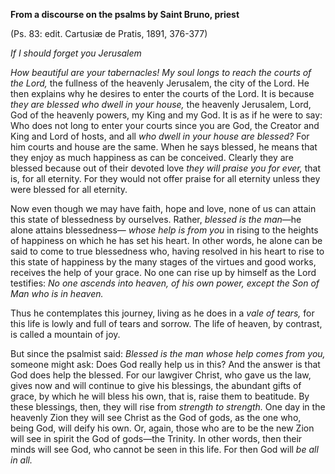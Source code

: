 

**From a discourse on the psalms by Saint Bruno, priest**

(Ps. 83: edit. Cartusiæ de Pratis, 1891, 376-377)

_If I should forget you Jerusalem_

_How beautiful are your tabernacles! My soul longs to reach the courts of the Lord,_ the fullness of the heavenly Jerusalem, the city of the Lord. He then explains why he desires to enter the courts of the Lord. It is because _they are blessed who dwell in your house,_ the heavenly Jerusalem, Lord, God of the heavenly powers, my King and my God. It is as if he were to say: Who does not long to enter your courts since you are God, the Creator and King and Lord of hosts, and all _who dwell in your house are blessed?_ For him courts and house are the same. When he says blessed, he means that they enjoy as much happiness as can be conceived. Clearly they are blessed because out of their devoted love _they will praise you for ever,_ that is, for all eternity. For they would not offer praise for all eternity unless they were blessed for all eternity.

Now even though we may have faith, hope and love, none of us can attain this state of blessedness by ourselves. Rather, _blessed is the man_—he alone attains blessedness— _whose help is from you_ in rising to the heights of happiness on which he has set his heart. In other words, he alone can be said to come to true blessedness who, having resolved in his heart to rise to this state of happiness by the many stages of the virtues and good works, receives the help of your grace. No one can rise up by himself as the Lord testifies: _No one ascends into heaven, of his own power, except the Son of Man who is in heaven._

Thus he contemplates this journey, living as he does in a _vale of tears,_ for this life is lowly and full of tears and sorrow. The life of heaven, by contrast, is called a mountain of joy.

But since the psalmist said: _Blessed is the man whose help comes from you,_ someone might ask: Does God really help us in this? And the answer is that God does help the blessed. For our lawgiver Christ, who gave us the law, gives now and will continue to give his blessings, the abundant gifts of grace, by which he will bless his own, that is, raise them to beatitude. By these blessings, then, they will rise from _strength to strength._ One day in the heavenly Zion they will see Christ as the God of gods, as the one who, being God, will deify his own. Or, again, those who are to be the new Zion will see in spirit the God of gods—the Trinity. In other words, then their minds will see God, who cannot be seen in this life. For then God will _be all in all._

